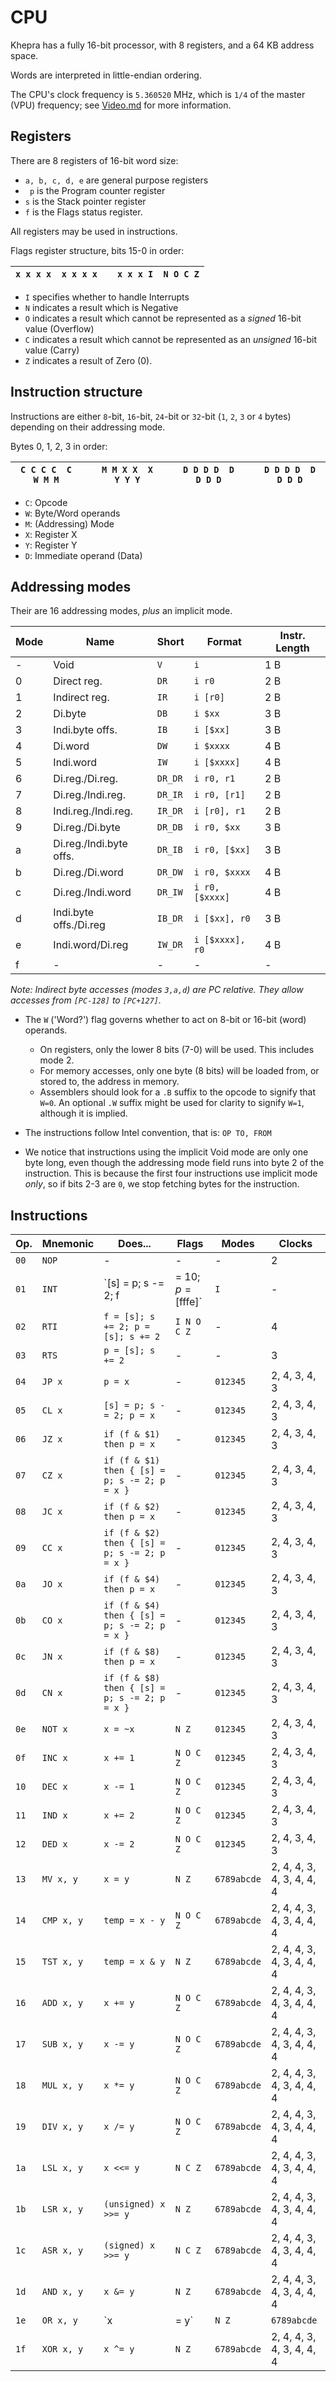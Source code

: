 CPU
===

Khepra has a fully 16-bit processor, with 8 registers, and a 64 KB address space.

Words are interpreted in little-endian ordering.

The CPU's clock frequency is `5.360520` MHz, which is `1/4` of the master (VPU) frequency; see [Video.md](Video.md) for more information.

Registers
---
There are 8 registers of 16-bit word size:

- `a, b, c, d, e` are general purpose registers
- ` p` is the Program counter register
- `s` is the Stack pointer register
- `f` is the Flags status register.

All registers may be used in instructions.

Flags register structure, bits 15-0 in order:

| `x x x x  x x x x` | | `x x x I  N O C Z` |
|-------------------|---|-------------------|

- `I` specifies whether to handle Interrupts
- `N` indicates a result which is Negative
- `O` indicates a result which cannot be represented as a *signed* 16-bit value (Overflow)
- `C` indicates a result which cannot be represented as an *unsigned* 16-bit value (Carry)
- `Z` indicates a result of Zero (0).

Instruction structure
---
Instructions are either `8`-bit, `16`-bit, `24`-bit or `32`-bit (`1`, `2`, `3` or `4` bytes) depending on their addressing mode.

Bytes 0, 1, 2, 3 in order:

|`C C C C  C W M M` | | `M M X X  X Y Y Y` | | `D D D D  D D D D` | | `D D D D  D D D D`|
|------------------|---|------------------|---|------------------|---|------------------|

- `C`: Opcode
- `W`: Byte/Word operands
- `M`: (Addressing) Mode
- `X`: Register X 
- `Y`: Register Y
- `D`: Immediate operand (Data)

Addressing modes
---

Their are 16 addressing modes, *plus* an implicit mode.

| Mode | Name | Short | Format | Instr. Length |
|------|------|-------|--------|---------------|
| - | Void | `V` | `i` | 1 B |
| 0 | Direct reg. | `DR` | `i r0` | 2 B |
| 1 | Indirect reg. | `IR` | `i [r0]` | 2 B |
| 2 | Di.byte | `DB` | `i $xx` | 3 B |
| 3 | Indi.byte offs. | `IB` | `i [$xx]` | 3 B |
| 4 | Di.word | `DW` | `i $xxxx` | 4 B |
| 5 | Indi.word | `IW` | `i [$xxxx]` | 4 B |
| 6 | Di.reg./Di.reg. | `DR_DR` | `i r0, r1` | 2 B |
| 7 | Di.reg./Indi.reg. | `DR_IR` | `i r0, [r1]` | 2 B |
| 8 | Indi.reg./Indi.reg. | `IR_DR` | `i [r0], r1` | 2 B |
| 9 | Di.reg./Di.byte | `DR_DB` | `i r0, $xx` | 3 B |
| a | Di.reg./Indi.byte offs. | `DR_IB` | `i r0, [$xx]` | 3 B |
| b | Di.reg./Di.word | `DR_DW` | `i r0, $xxxx` | 4 B |
| c | Di.reg./Indi.word | `DR_IW` | `i r0, [$xxxx]` | 4 B |
| d | Indi.byte offs./Di.reg | `IB_DR` | `i [$xx], r0` | 3 B |
| e | Indi.word/Di.reg | `IW_DR` | `i [$xxxx], r0` | 4 B |
| f | - | - | - | - |

*Note: Indirect byte accesses (modes `3,a,d`) are PC relative. They allow accesses from `[PC-128]` to `[PC+127]`.*

- The `W` ('Word?') flag governs whether to act on 8-bit or 16-bit (word) operands.
  - On registers, only the lower 8 bits (7-0) will be used. This includes mode 2.
  - For memory accesses, only one byte (8 bits) will be loaded from, or stored to, the address in memory.
  - Assemblers should look for a `.B` suffix to the opcode to signify that `W=0`. An optional `.W` suffix might be used for clarity to signify `W=1`, although it is implied.

- The instructions follow Intel convention, that is: `OP TO, FROM`

- We notice that instructions using the implicit Void mode are only one byte long, even though the addressing mode field runs into byte 2 of the instruction. This is because the first four instructions use implicit mode *only*, so if bits 2-3 are `0`, we stop fetching bytes for the instruction.

Instructions
------------

| Op. | Mnemonic | Does... | Flags | Modes | Clocks |
|-----|----------|-------- |-------|-------|--------|
| `00`| `NOP` | - | - | - | 2 |
| `01`| `INT` | `[s] = p; s -= 2; f |= $10; p = [$fffe]`| `I` | - | 4 |
| `02`| `RTI` | `f = [s]; s += 2; p = [s]; s += 2` | `I N O C Z` | - | 4 |
| `03`| `RTS` | `p = [s]; s += 2` | - | - | 3 |
| `04`| `JP x` | `p = x` | -  | `012345` | 2, 4, 3, 4, 3 |
| `05`| `CL x` | `[s] = p; s -= 2; p = x` | - | `012345` | 2, 4, 3, 4, 3 |
| `06`| `JZ x` | `if (f & $1) then p = x` | - | `012345` | 2, 4, 3, 4, 3 |
| `07`| `CZ x` | `if (f & $1) then { [s] = p; s -= 2; p = x }` | - | `012345` | 2, 4, 3, 4, 3 |
| `08`| `JC x` | `if (f & $2) then p = x` | - | `012345` | 2, 4, 3, 4, 3 |
| `09`| `CC x` | `if (f & $2) then { [s] = p; s -= 2; p = x }` | - | `012345` | 2, 4, 3, 4, 3 |
| `0a`| `JO x` | `if (f & $4) then p = x` | - | `012345` | 2, 4, 3, 4, 3 |
| `0b`| `CO x` | `if (f & $4) then { [s] = p; s -= 2; p = x }` | - | `012345` | 2, 4, 3, 4, 3 |
| `0c`| `JN x` | `if (f & $8) then p = x` | - | `012345` | 2, 4, 3, 4, 3 |
| `0d`| `CN x` | `if (f & $8) then { [s] = p; s -= 2; p = x }` | - | `012345` | 2, 4, 3, 4, 3 |
| `0e`| `NOT x` | `x = ~x` | `N Z` | `012345` | 2, 4, 3, 4, 3 |
| `0f`| `INC x` | `x += 1` | `N O C Z` | `012345` | 2, 4, 3, 4, 3 |
| `10`| `DEC x` | `x -= 1` | `N O C Z` | `012345` | 2, 4, 3, 4, 3 |
| `11`| `IND x` | `x += 2` | `N O C Z` | `012345` | 2, 4, 3, 4, 3 |
| `12`| `DED x` | `x -= 2` | `N O C Z` | `012345` | 2, 4, 3, 4, 3 |
| `13`| `MV x, y` | `x = y` | `N Z` | `6789abcde` | 2, 4, 4, 3, 4, 3, 4, 4, 4 |
| `14`| `CMP x, y` | `temp = x - y` | `N O C Z` | `6789abcde` | 2, 4, 4, 3, 4, 3, 4, 4, 4 |
| `15`| `TST x, y` | `temp = x & y` | `N Z` | `6789abcde` | 2, 4, 4, 3, 4, 3, 4, 4, 4 |
| `16`| `ADD x, y` | `x += y` | `N O C Z` | `6789abcde` | 2, 4, 4, 3, 4, 3, 4, 4, 4 |
| `17`| `SUB x, y` | `x -= y` | `N O C Z` | `6789abcde` | 2, 4, 4, 3, 4, 3, 4, 4, 4 |
| `18`| `MUL x, y` | `x *= y` | `N O C Z` | `6789abcde` | 2, 4, 4, 3, 4, 3, 4, 4, 4 |
| `19`| `DIV x, y` | `x /= y` | `N O C Z` | `6789abcde` | 2, 4, 4, 3, 4, 3, 4, 4, 4 |
| `1a`| `LSL x, y` | `x <<= y` | `N C Z` | `6789abcde` | 2, 4, 4, 3, 4, 3, 4, 4, 4 |
| `1b`| `LSR x, y` | `(unsigned) x >>= y` | `N Z` | `6789abcde` | 2, 4, 4, 3, 4, 3, 4, 4, 4 |
| `1c`| `ASR x, y` | `(signed) x >>= y` | `N C Z` | `6789abcde` | 2, 4, 4, 3, 4, 3, 4, 4, 4 |
| `1d`| `AND x, y` | `x &= y` | `N Z` | `6789abcde` | 2, 4, 4, 3, 4, 3, 4, 4, 4 |
| `1e`| `OR x, y` | `x |= y` | `N Z` | `6789abcde` | 2, 4, 4, 3, 4, 3, 4, 4, 4 |
| `1f`| `XOR x, y` | `x ^= y` | `N Z` | `6789abcde` | 2, 4, 4, 3, 4, 3, 4, 4, 4 |
